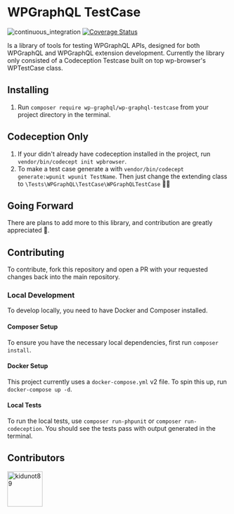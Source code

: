 # WPGraphQL TestCase

![continuous_integration](https://github.com/wp-graphql/wp-graphql-testcase/workflows/continuous_integration/badge.svg)
[![Coverage Status](https://coveralls.io/repos/github/wp-graphql/wp-graphql-testcase/badge.svg)](https://coveralls.io/github/wp-graphql/wp-graphql-testcase)

Is a library of tools for testing WPGraphQL APIs, designed for both WPGraphQL
and WPGraphQL extension development. Currently the library only consisted of a
Codeception Testcase built on top wp-browser's WPTestCase class.

## Installing

1. Run `composer require wp-graphql/wp-graphql-testcase` from your project
   directory in the terminal.

## Codeception Only

1. If your didn't already have codeception installed in the project, run
   `vendor/bin/codecept init wpbrowser`.
2. To make a test case generate a with
   `vendor/bin/codecept generate:wpunit wpunit TestName`. Then just change the
   extending class to `\Tests\WPGraphQL\TestCase\WPGraphQLTestCase`
   :man_shrugging:

## Going Forward

There are plans to add more to this library, and contribution are greatly
appreciated :pray:.

## Contributing

To contribute, fork this repository and open a PR with your requested changes
back into the main repository.

### Local Development

To develop locally, you need to have Docker and Composer installed.

#### Composer Setup

To ensure you have the necessary local dependencies, first run
`composer install`.

#### Docker Setup

This project currently uses a `docker-compose.yml` v2 file. To spin this up, run
`docker-compose up -d`.

#### Local Tests

To run the local tests, use `composer run-phpunit` or
`composer run-codeception`. You should see the tests pass with output generated
in the terminal.

## Contributors

<a href="https://github.com/kidunot89"><img src="https://avatars.githubusercontent.com/u/13604318?v=3" title="kidunot89" width="80" height="80"></a>
